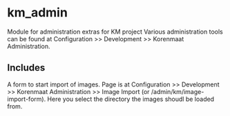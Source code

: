 # km_admin
Module for administration extras for KM project
Various administration tools can be found at Configuration >> Development >> Korenmaat Administration.

Includes
--------

A form to start import of images. Page is at Configuration >> Development >> Korenmaat Administration >> Image Import 
(or /admin/km/image-import-form). 
Here you select the directory the images shoudl be loaded from.

